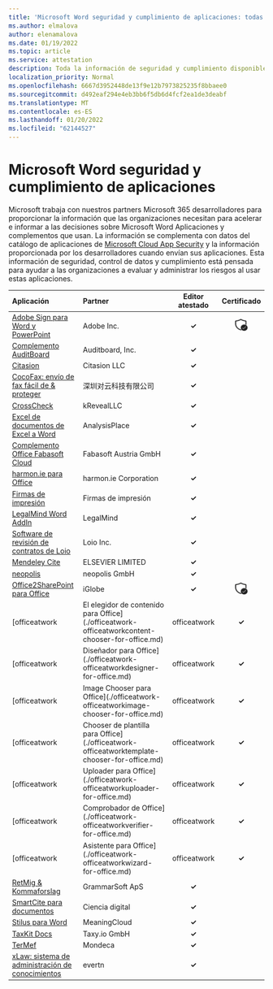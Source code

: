 ```yaml
---
title: 'Microsoft Word seguridad y cumplimiento de aplicaciones: todas las aplicaciones'
ms.author: elmalova
author: elenamalova
ms.date: 01/19/2022
ms.topic: article
ms.service: attestation
description: Toda la información de seguridad y cumplimiento disponible para todas Microsoft Word aplicaciones.
localization_priority: Normal
ms.openlocfilehash: 6667d3952448de13f9e12b7973825235f8bbaee0
ms.sourcegitcommit: d492eaf294e4eb3bb6f5db6d4fcf2ea1de3deabf
ms.translationtype: MT
ms.contentlocale: es-ES
ms.lasthandoff: 01/20/2022
ms.locfileid: "62144527"
---
```

# <a name="microsoft-word-apps-security-and-compliance"></a>Microsoft Word seguridad y cumplimiento de aplicaciones

Microsoft trabaja con nuestros partners Microsoft 365 desarrolladores para proporcionar la información que las organizaciones necesitan para acelerar e informar a las decisiones sobre Microsoft Word Aplicaciones y complementos que usan. La información se complementa con datos del catálogo de aplicaciones de [Microsoft Cloud App Security](https://www.microsoft.com/en-us/enterprise-mobility-security/cloud-app-security) y la información proporcionada por los desarrolladores cuando envían sus aplicaciones. Esta información de seguridad, control de datos y cumplimiento está pensada para ayudar a las organizaciones a evaluar y administrar los riesgos al usar estas aplicaciones.

| **Aplicación** | **Partner** | **Editor atestado** | **Certificado** |
|:--------|:------------|:----------------------:|:-------------:|
| [Adobe Sign para Word y PowerPoint](./adobe-inc-sign-for-word-and-powerpoint.md) | Adobe Inc. | **✓** | <img alt="Certified application badge" src="../media/certified-badge.png" height="25" width="25" /> |
| [Complemento AuditBoard](./auditboard-inc-add-in.md) | Auditboard, Inc. | **✓** |  |
| [Citasion](./citasion-llc.md) | Citasion LLC | **✓** |  |
| [CocoFax: envío de fax fácil de &amp; proteger](./cocofax-sending-fax-made-easy-and-secure.md) | &#28145;&#22323;&#23545;&#20113;&#31185;&#25216;&#26377;&#38480;&#20844;&#21496; | **✓** |  |
| [CrossCheck](./krevealllc-crosscheck.md) | kRevealLLC | **✓** |  |
| [Excel de documentos de Excel a Word](./analysisplace-excel-to-word-document-automation.md) | AnalysisPlace | **✓** |  |
| [Complemento Office Fabasoft Cloud](./fabasoft-austria-gmbh-cloud-office-add-in.md) | Fabasoft Austria GmbH | **✓** |  |
| [harmon.ie para Office](./harmonie-corporation-for-office.md) | harmon.ie Corporation | **✓** |  |
| [Firmas de impresión](./impression-signatures.md) | Firmas de impresión | **✓** |  |
| [LegalMind Word AddIn](./legalmind-word-addin.md) | LegalMind | **✓** |  |
| [Software de revisión de contratos de Loio](./loio-inc-contract-review-software.md) | Loio Inc. | **✓** |  |
| [Mendeley Cite](./elsevier-limited-mendeley-cite.md) | ELSEVIER LIMITED | **✓** |  |
| [neopolis](./neopolis-gmbh.md) | neopolis GmbH | **✓** |  |
| [Office2SharePoint para Office](./iglobe-office2sharepoint-for-office.md) | iGlobe | **✓** | <img alt="Certified application badge" src="../media/certified-badge.png" height="25" width="25" /> |
| [officeatwork | El elegidor de contenido para Office](./officeatwork-officeatworkcontent-chooser-for-office.md) | officeatwork | **✓** |  |
| [officeatwork | Diseñador para Office](./officeatwork-officeatworkdesigner-for-office.md) | officeatwork | **✓** |  |
| [officeatwork | Image Chooser para Office](./officeatwork-officeatworkimage-chooser-for-office.md) | officeatwork | **✓** |  |
| [officeatwork | Chooser de plantilla para Office](./officeatwork-officeatworktemplate-chooser-for-office.md) | officeatwork | **✓** |  |
| [officeatwork | Uploader para Office](./officeatwork-officeatworkuploader-for-office.md) | officeatwork | **✓** |  |
| [officeatwork | Comprobador de Office](./officeatwork-officeatworkverifier-for-office.md) | officeatwork | **✓** |  |
| [officeatwork | Asistente para Office](./officeatwork-officeatworkwizard-for-office.md) | officeatwork | **✓** |  |
| [RetMig &amp; Kommaforslag](./grammarsoft-aps-retmig-and-kommaforslag.md) | GrammarSoft ApS | **✓** |  |
| [SmartCite para documentos](./digital-science-smartcite-for-papers.md) | Ciencia digital | **✓** |  |
| [Stilus para Word](./meaningcloud-stilus-for-word.md) | MeaningCloud | **✓** |  |
| [TaxKit Docs](./taxyio-gmbh-taxkit-docs.md) | Taxy.io GmbH | **✓** |  |
| [TerMef](./mondeca-termef.md) | Mondeca | **✓** |  |
| [xLaw: sistema de administración de conocimientos](./evertn-xlaw-knowledge-management-system.md) | evertn | **✓** |  |
